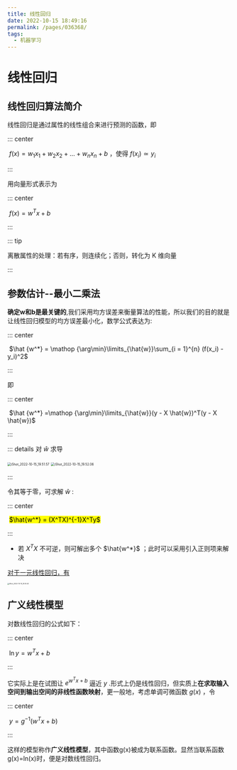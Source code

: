 ```yaml
---
title: 线性回归
date: 2022-10-15 18:49:16
permalink: /pages/036368/
tags: 
  - 机器学习
---
```

# 线性回归

## 线性回归算法简介

线性回归是通过属性的线性组合来进行预测的函数，即

::: center

​	$f(x) = w_1x_1 + w_2x_2 + ...+ w_nx_n + b$ ，使得 $f(x_i) \simeq y_i$

:::

用向量形式表示为

::: center

​	$f(x) = w^Tx + b$

:::

::: tip

离散属性的处理：若有序，则连续化；否则，转化为 K 维向量

:::

## 参数估计--最小二乘法

**确定w和b是最关键的**,我们采用均方误差来衡量算法的性能，所以我们的目的就是让线性回归模型的均方误差最小化，数学公式表达为:

::: center

​	$\hat {w^*} = \mathop {\arg\min}\limits_{\hat{w}}\sum_{i = 1}^{n} (f(x_i) - y_i)^2$

:::

即

::: center

​	$\hat {w^*} =\mathop {\arg\min}\limits_{\hat{w}}(y - X \hat{w})^T(y - X \hat{w})$

:::

::: details 对 $\hat{w}$ 求导

<img src="https://cdn.jsdelivr.net/gh/crush598/image@main/AI/202210151953771.png" alt="iShot_2022-10-15_19.51.57" style="zoom:50%;" />

<img src="https://cdn.jsdelivr.net/gh/crush598/image@main/AI/202210152002637.png" alt="iShot_2022-10-15_19.52.06" style="zoom:50%;" />

:::

令其等于零，可求解 $\hat{w}$ :

::: center

​	<mark>$\hat{w^*} = (X^TX)^{-1}X^Ty$</mark>

::: 

- 若 $X^TX$ 不可逆，则可解出多个 $\hat{w^*}$ ；此时可以采用引入正则项来解决

<u>对于一元线性回归，有</u>

<img src="https://cdn.jsdelivr.net/gh/crush598/image@main/AI/202210151932989.png" alt="iShot_2022-10-15_19.30.40" style="zoom: 25%;" />

## 广义线性模型

对数线性回归的公式如下：

::: center

​	$\ln{y} = w^Tx + b$

:::

它实际上是在试图让 $e^{w^Tx + b}$ 逼近 $y$ .形式上仍是线性回归，但实质上**在求取输入空间到输出空间的非线性函数映射**，更一般地，考虑单调可微函数 $g(x)$ ，令

::: center

​	$y = g^{-1}(w^Tx + b)$

:::

这样的模型称作**广义线性模型**，其中函数g(x)被成为联系函数。显然当联系函数g(x)=ln(x)时，便是对数线性回归。



